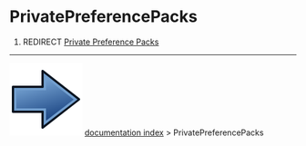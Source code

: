 # PrivatePreferencePacks
1.  REDIRECT [Private Preference Packs](Private_Preference_Packs.md)



---
![](images/Button_right.svg) [documentation index](../README.md) > PrivatePreferencePacks
